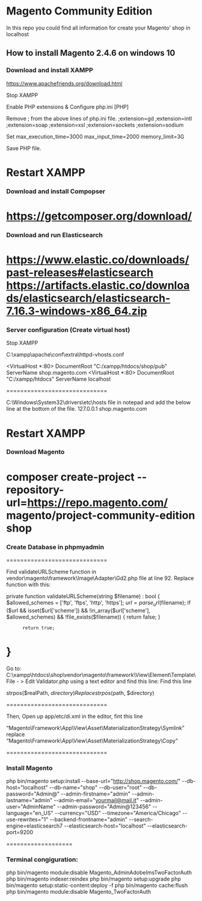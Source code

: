 # Magento Community Edition

In this repo you could find all information for create your Magento' shop in localhost

## How to install Magento 2.4.6 on windows 10

### Download and install XAMPP
https://www.apachefriends.org/download.html 

Stop XAMPP

Enable PHP extensions & Configure php.ini [PHP] 

Remove ; from the above lines of php.ini file. 
;extension=gd ;extension=intl ;extension=soap ;extension=xsl ;extension=sockets ;extension=sodium 

Set
max_execution_time=3000 
max_input_time=2000 
memory_limit=3G 

Save PHP file.

Restart XAMPP 
============================= 

### Download and install Compopser 
https://getcomposer.org/download/ 
============================= 
 
### Download and run Elasticsearch 
https://www.elastic.co/downloads/past-releases#elasticsearch https://artifacts.elastic.co/downloads/elasticsearch/elasticsearch-7.16.3-windows-x86_64.zip
============================= 


### Server configuration (Create virtual host) 
Stop XAMPP 

C:\xampp\apache\conf\extra\httpd-vhosts.conf 

<VirtualHost *:80>
    DocumentRoot "C:/xampp/htdocs/shop/pub"
    ServerName shop.magento.com
</VirtualHost>
<VirtualHost *:80>
    DocumentRoot "C:/xampp/htdocs"
    ServerName localhost
</VirtualHost>

=============================  

C:\Windows\System32\drivers\etc\hosts 
file in notepad and add the below line at the bottom of the file. 
127.0.0.1 shop.magento.com 

Restart XAMPP
============================= 

### Download Magento  
composer create-project --repository-url=https://repo.magento.com/ magento/project-community-edition shop 
============================= 

### Create Database in phpmyadmin

============================= 

Find validateURLScheme function in vendor\magento\framework\Image\Adapter\Gd2.php file
at line 92. Replace function with this: 

private function validateURLScheme(string $filename) : bool
{
          $allowed_schemes = ['ftp', 'ftps', 'http', 'https'];
          $url = parse_url($filename);
          if ($url && isset($url['scheme']) && !in_array($url['scheme'], $allowed_schemes) && !file_exists($filename)) {
              return false;
          }

          return true;   
}
============================= 

Go to: C:\xampp\htdocs\shop\vendor\magento\framework\View\Element\Template\File - > Edit Validator.php using a text editor and find this line: Find this line 

strpos($realPath, $directory) 
Replace strpos($path, $directory)

=============================  

Then, Open up app/etc/di.xml in the editor, fint this line

“Magento\Framework\App\View\Asset\MaterializationStrategy\Symlink” 
replace
“Magento\Framework\App\View\Asset\MaterializationStrategy\Copy”

============================= 

### Install Magento 

php bin/magento setup:install --base-url="http://shop.magento.com/" --db-host="localhost" --db-name="shop" --db-user="root" --db-password="Admin@" --admin-firstname="admin" --admin-lastname="admin" --admin-email="yourmail@mail.it" --admin-user="AdminName" --admin-password="Admin@123456" --language="en_US" --currency="USD" --timezone="America/Chicago" --use-rewrites="1" --backend-frontname="admin" --search-engine=elasticsearch7 --elasticsearch-host="localhost" --elasticsearch-port=9200 

=================== 

### Terminal congiguration:
 
php bin/magento module:disable Magento_AdminAdobeImsTwoFactorAuth
php bin/magento indexer:reindex
php bin/magento setup:upgrade 
php bin/magento setup:static-content:deploy -f 
php bin/magento cache:flush 
php bin/magento module:disable Magento_TwoFactorAuth 
